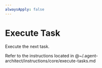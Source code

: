 ```yaml
---
alwaysApply: false
---
```

# Execute Task

Execute the next task.

Refer to the instructions located in @~/.agent-architect/instructions/core/execute-tasks.md

